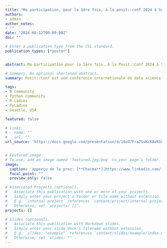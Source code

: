 ```yaml
---
title: "Ma participation, pour la 1ère fois, à la posit::conf 2024 à Seattle-USA, grâce à la BOURSE que j'ai eu !"
authors:
- admin
author_notes:
- ""
date: "2024-08-12T00:00:00Z"
doi: ""

# Enter a publication type from the CSL standard.
publication_types: ["poster"]


abstract: Ma participation pour la 1ère fois, à la Posit::Conf 2024 à Seattle.

# Summary. An optional shortened abstract.
summary: Posit::Conf est une conférence internationale de data science qui regroupe des participants du monde entier.

tags:
- R community
- Python community
- R-Ladies 
- PyLadies
- Seattle, USA

featured: false

# links:
# - name: ""
#   url: ""
url_source: 'https://docs.google.com/presentation/d/10xO7Fra7GsKcKAwXG8mfRM7uDAhFCMoT/edit?usp=sharing&ouid=115424879438024850588&rtpof=true&sd=true'


# Featured image
# To use, add an image named `featured.jpg/png` to your page's folder. 
image:
  caption: 'apperçu de la prez: [**Chaima**](https://www.linkedin.com/in/chaima-boug/)'
  focal_point: ""
  preview_only: false

# Associated Projects (optional).
#   Associate this publication with one or more of your projects.
#   Simply enter your project's folder or file name without extension.
#   E.g. `internal-project` references `content/project/internal-project/index.md`.
#   Otherwise, set `projects: []`.
projects: []

# Slides (optional).
#   Associate this publication with Markdown slides.
#   Simply enter your slide deck's filename without extension.
#   E.g. `slides: "example"` references `content/slides/example/index.md`.
#   Otherwise, set `slides: ""`.
---
```


